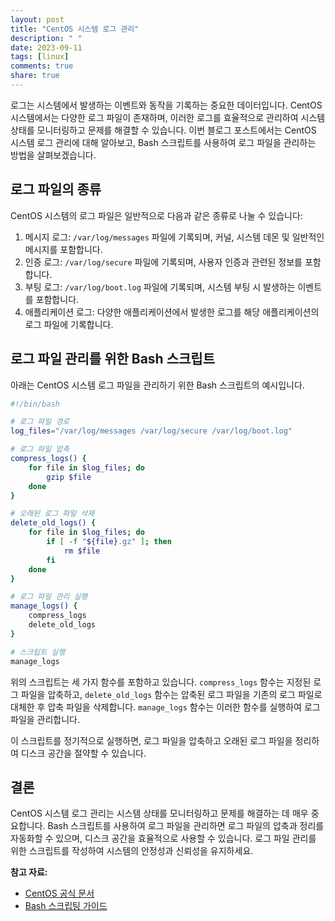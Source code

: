```yaml
---
layout: post
title: "CentOS 시스템 로그 관리"
description: " "
date: 2023-09-11
tags: [linux]
comments: true
share: true
---
```


로그는 시스템에서 발생하는 이벤트와 동작을 기록하는 중요한 데이터입니다. CentOS 시스템에서는 다양한 로그 파일이 존재하며, 이러한 로그를 효율적으로 관리하여 시스템 상태를 모니터링하고 문제를 해결할 수 있습니다. 이번 블로그 포스트에서는 CentOS 시스템 로그 관리에 대해 알아보고, Bash 스크립트를 사용하여 로그 파일을 관리하는 방법을 살펴보겠습니다.

## 로그 파일의 종류

CentOS 시스템의 로그 파일은 일반적으로 다음과 같은 종류로 나눌 수 있습니다:

1. 메시지 로그: `/var/log/messages` 파일에 기록되며, 커널, 시스템 데몬 및 일반적인 메시지를 포함합니다.
2. 인증 로그: `/var/log/secure` 파일에 기록되며, 사용자 인증과 관련된 정보를 포함합니다.
3. 부팅 로그: `/var/log/boot.log` 파일에 기록되며, 시스템 부팅 시 발생하는 이벤트를 포함합니다.
4. 애플리케이션 로그: 다양한 애플리케이션에서 발생한 로그를 해당 애플리케이션의 로그 파일에 기록합니다.

## 로그 파일 관리를 위한 Bash 스크립트

아래는 CentOS 시스템 로그 파일을 관리하기 위한 Bash 스크립트의 예시입니다.

```bash
#!/bin/bash

# 로그 파일 경로
log_files="/var/log/messages /var/log/secure /var/log/boot.log"

# 로그 파일 압축
compress_logs() {
    for file in $log_files; do
        gzip $file
    done
}

# 오래된 로그 파일 삭제
delete_old_logs() {
    for file in $log_files; do
        if [ -f "${file}.gz" ]; then
            rm $file
        fi
    done
}

# 로그 파일 관리 실행
manage_logs() {
    compress_logs
    delete_old_logs
}

# 스크립트 실행
manage_logs
```

위의 스크립트는 세 가지 함수를 포함하고 있습니다. `compress_logs` 함수는 지정된 로그 파일을 압축하고, `delete_old_logs` 함수는 압축된 로그 파일을 기존의 로그 파일로 대체한 후 압축 파일을 삭제합니다. `manage_logs` 함수는 이러한 함수를 실행하여 로그 파일을 관리합니다.

이 스크립트를 정기적으로 실행하면, 로그 파일을 압축하고 오래된 로그 파일을 정리하여 디스크 공간을 절약할 수 있습니다.

## 결론

CentOS 시스템 로그 관리는 시스템 상태를 모니터링하고 문제를 해결하는 데 매우 중요합니다. Bash 스크립트를 사용하여 로그 파일을 관리하면 로그 파일의 압축과 정리를 자동화할 수 있으며, 디스크 공간을 효율적으로 사용할 수 있습니다. 로그 파일 관리를 위한 스크립트를 작성하여 시스템의 안정성과 신뢰성을 유지하세요.

**참고 자료:**
- [CentOS 공식 문서](https://docs.centos.org/)
- [Bash 스크립팅 가이드](https://woozykhang.com/blog/bash-scripting-guide/)
